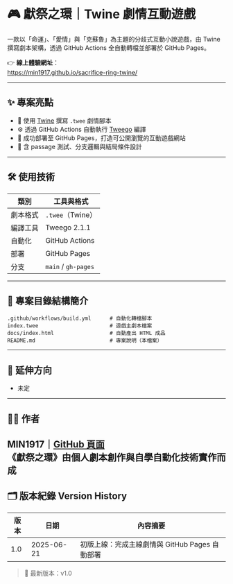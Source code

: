 # 🎮 獻祭之環｜Twine 劇情互動遊戲

一款以「命運」、「愛情」與「克蘇魯」為主題的分歧式互動小說遊戲，由 Twine 撰寫劇本架構，透過 GitHub Actions 全自動轉檔並部署於 GitHub Pages。

👉 **線上體驗網址**：  
https://min1917.github.io/sacrifice-ring-twine/

---

## ✨ 專案亮點

- 📘 使用 [Twine](https://twinery.org/) 撰寫 `.twee` 劇情腳本
- ⚙️ 透過 GitHub Actions 自動執行 [Tweego](https://www.motoslave.net/tweego/) 編譯
- 🚀 成功部署至 GitHub Pages，打造可公開瀏覽的互動遊戲網站
- 🧪 含 passage 測試、分支邏輯與結局條件設計

---

## 🛠 使用技術

| 類別       | 工具與格式           |
|------------|----------------------|
| 劇本格式   | `.twee`（Twine）     |
| 編譯工具   | Tweego 2.1.1         |
| 自動化     | GitHub Actions       |
| 部署       | GitHub Pages         |
| 分支       | `main` / `gh-pages` |

---

## 📂 專案目錄結構簡介
```
.github/workflows/build.yml      # 自動化轉檔腳本
index.twee                       # 遊戲主劇本檔案
docs/index.html                  # 自動產出 HTML 成品
README.md                        # 專案說明（本檔案）
```
---

## 📌 延伸方向

- 未定


---

## 🧑‍💻 作者

MIN1917｜[GitHub 頁面](https://github.com/MIN1917)  
《獻祭之環》由個人劇本創作與自學自動化技術實作而成
---

## 🗂️ 版本紀錄 Version History

| 版本 | 日期       | 內容摘要                                  |
|------|------------|-------------------------------------------|
| 1.0  | 2025-06-21 | 初版上線：完成主線劇情與 GitHub Pages 自動部署 |


> 📌 最新版本：v1.0
